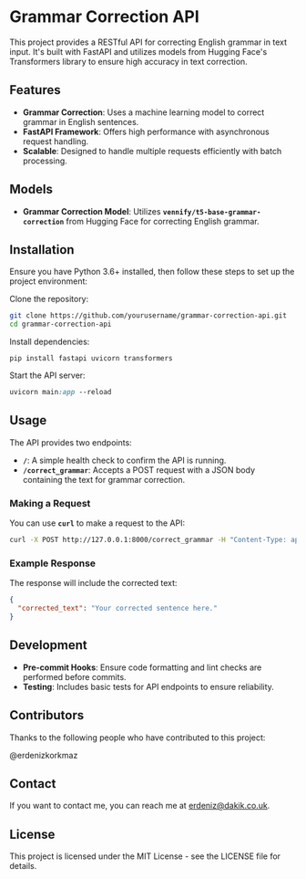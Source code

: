 # **Grammar Correction API**

This project provides a RESTful API for correcting English grammar in text input. It's built with FastAPI and utilizes models from Hugging Face's Transformers library to ensure high accuracy in text correction.

## **Features**

- **Grammar Correction**: Uses a machine learning model to correct grammar in English sentences.
- **FastAPI Framework**: Offers high performance with asynchronous request handling.
- **Scalable**: Designed to handle multiple requests efficiently with batch processing.

## **Models**

- **Grammar Correction Model**: Utilizes **`vennify/t5-base-grammar-correction`** from Hugging Face for correcting English grammar.

## **Installation**

Ensure you have Python 3.6+ installed, then follow these steps to set up the project environment:

Clone the repository:

```bash
git clone https://github.com/yourusername/grammar-correction-api.git
cd grammar-correction-api

```

Install dependencies:

```
pip install fastapi uvicorn transformers

```

Start the API server:

```css
uvicorn main:app --reload

```

## **Usage**

The API provides two endpoints:

- **`/`**: A simple health check to confirm the API is running.
- **`/correct_grammar`**: Accepts a POST request with a JSON body containing the text for grammar correction.

### **Making a Request**

You can use **`curl`** to make a request to the API:

```bash
curl -X POST http://127.0.0.1:8000/correct_grammar -H "Content-Type: application/json" -d '{"text": "Your incorrect sentence here."}'

```

### **Example Response**

The response will include the corrected text:

```json
{
  "corrected_text": "Your corrected sentence here."
}

```

## **Development**

- **Pre-commit Hooks**: Ensure code formatting and lint checks are performed before commits.
- **Testing**: Includes basic tests for API endpoints to ensure reliability.

## **Contributors**

Thanks to the following people who have contributed to this project:

@erdenizkorkmaz

## **Contact**

If you want to contact me, you can reach me at erdeniz@dakik.co.uk.

## **License**

This project is licensed under the MIT License - see the LICENSE file for details.
